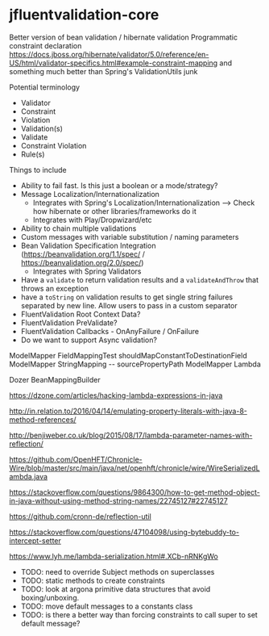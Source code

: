 # jfluentvalidation-core

Better version of bean validation / hibernate validation Programmatic constraint declaration https://docs.jboss.org/hibernate/validator/5.0/reference/en-US/html/validator-specifics.html#example-constraint-mapping and something much better than Spring's ValidationUtils junk

Potential terminology  
* Validator
* Constraint
* Violation
* Validation(s)
* Validate
* Constraint Violation
* Rule(s)

Things to include 
* Ability to fail fast. Is this just a boolean or a mode/strategy?
* Message Localization/Internationalization
  * Integrates with Spring's Localization/Internationalization --> Check how hibernate or other libraries/frameworks do it
  * Integrates with Play/Dropwizard/etc
* Ability to chain multiple validations
* Custom messages with variable substitution / naming parameters
* Bean Validation Specification Integration (https://beanvalidation.org/1.1/spec/ / https://beanvalidation.org/2.0/spec/)
  * Integrates with Spring Validators
* Have a `validate` to return validation results and a `validateAndThrow` that throws an exception
* have a `toString` on validation results to get single string failures separated by new line. Allow users to pass in a custom separator
* FluentValidation Root Context Data?
* FluentValidation PreValidate?
* FluentValidation Callbacks - OnAnyFailure / OnFailure
* Do we want to support Async validation?

ModelMapper FieldMappingTest shouldMapConstantToDestinationField
ModelMapper StringMapping -- sourcePropertyPath
ModelMapper Lambda

Dozer BeanMappingBuilder


https://dzone.com/articles/hacking-lambda-expressions-in-java

http://in.relation.to/2016/04/14/emulating-property-literals-with-java-8-method-references/

http://benjiweber.co.uk/blog/2015/08/17/lambda-parameter-names-with-reflection/

https://github.com/OpenHFT/Chronicle-Wire/blob/master/src/main/java/net/openhft/chronicle/wire/WireSerializedLambda.java

https://stackoverflow.com/questions/9864300/how-to-get-method-object-in-java-without-using-method-string-names/22745127#22745127

https://github.com/cronn-de/reflection-util

https://stackoverflow.com/questions/47104098/using-bytebuddy-to-intercept-setter

https://www.lyh.me/lambda-serialization.html#.XCb-nRNKgWo



- TODO: need to override Subject methods on superclasses
- TODO: static methods to create constraints
- TODO: look at argona primitive data structures that avoid boxing/unboxing.
- TODO: move default messages to a constants class
- TODO: is there a better way than forcing constraints to call super to set default message?
